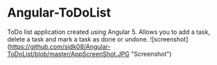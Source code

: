 # Angular-ToDoList

ToDo list application created using Angular 5.
Allows you to add a task, delete a task and mark a task as done or undone.
![screenshot] (https://github.com/sidk08/Angular-ToDoList/blob/master/AppScreenShot.JPG "Screenshot")
